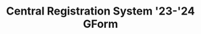 ---
title: Central Registration System '23-'24 GForm
redirect_to: https://docs.google.com/forms/d/e/1FAIpQLSfJKkKOTr3hm7XWUsWKAvK4pLR-f-EUlg-g3hxdRKOCLR8Jcg/viewform?usp=sf_link
redirect_from: 
  - /CRS2324
  - /crs2324
---